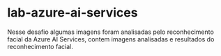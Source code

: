 # lab-azure-ai-services
Nesse desafio algumas imagens foram analisadas pelo reconhecimento facial da Azure AI Services, contem imagens analisadas e resultados  do reconhecimento facial.
